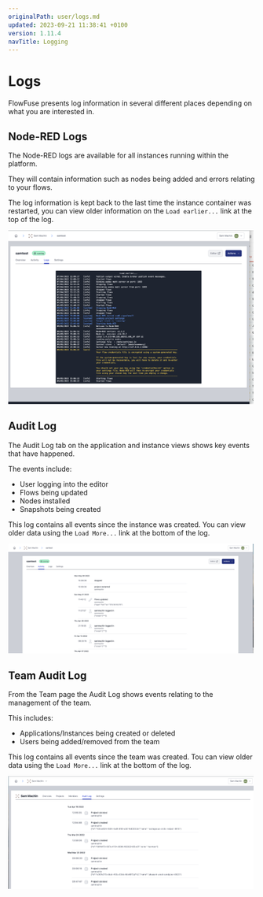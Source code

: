 ```yaml
---
originalPath: user/logs.md
updated: 2023-09-21 11:38:41 +0100
version: 1.11.4
navTitle: Logging
---
```


# Logs

FlowFuse presents log information in several different places depending on what you are interested in.

## Node-RED Logs

The Node-RED logs are available for all instances running within the platform.

They will contain information such as nodes being added and errors relating to your flows.

The log information is kept back to the last time the instance container was restarted, you can view older information on the `Load earlier...` link at the top of the log.

<img src="images/projectlog.png" width="500" />

## Audit Log

The Audit Log tab on the application and instance views shows key events that have happened.

The events include:
 
 - User logging into the editor
 - Flows being updated
 - Nodes installed
 - Snapshots being created

This log contains all events since the instance was created. You can view older data using the `Load More...` link at the bottom of the log.

<img src="images/projectactivity.png" width="500" />

## Team Audit Log

From the Team page the Audit Log shows events relating to the management of the team.

This includes:

 - Applications/Instances being created or deleted
 - Users being added/removed from the team

This log contains all events since the team was created. Tou can view older data using the `Load More...` link at the bottom of the log.

<img src="images/teamauditlog.png" width="500" />
